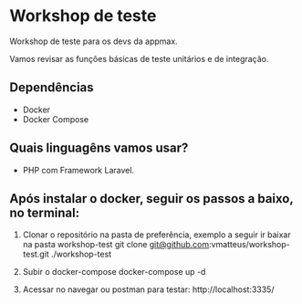 
# Workshop de teste

Workshop de teste para os devs da appmax.

Vamos revisar as funções básicas de teste unitários e de integração.

## Dependências

- Docker 
- Docker Compose

## Quais linguagêns vamos usar?

- PHP com Framework Laravel. 

## Após instalar o docker, seguir os passos a baixo, no terminal:

1) Clonar o repositório na pasta de preferência, exemplo a seguir ir baixar na pasta workshop-test 
git clone git@github.com:vmatteus/workshop-test.git ./workshop-test

2) Subir o docker-compose
docker-compose up -d 

3) Acessar no navegar ou postman para testar:
http://localhost:3335/

